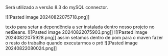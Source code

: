 
Será utilizado a versão 8.3 do mySQL connector.

![[Pasted image 20240822075718.png]]

texto para setar a dependência a ser instalada dentro nosso projeto no netBeans.
![[Pasted image 20240822075903.png]]
![[Pasted image 20240822075928.png]]
assim setamos dentro de pom para o maven fazer o resto do trabalho quando executarmos o prõ 
![[Pasted image 20240822080024.png]]
